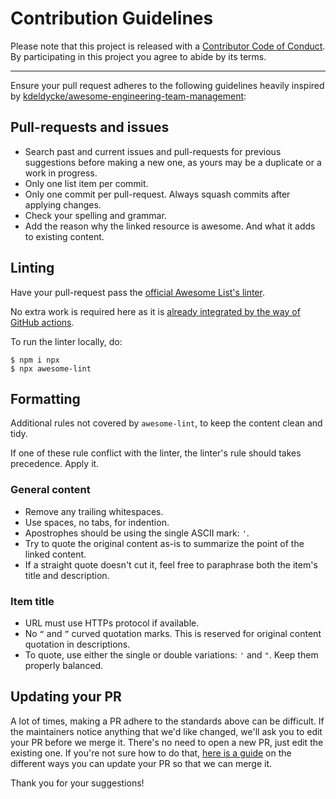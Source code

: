# Contribution Guidelines

Please note that this project is released with a
[Contributor Code of Conduct](code-of-conduct.md). By participating in this
project you agree to abide by its terms.

---

Ensure your pull request adheres to the following guidelines heavily inspired by [kdeldycke/awesome-engineering-team-management](https://github.com/kdeldycke/awesome-engineering-team-management/blob/main/.github/contributing.md):

## Pull-requests and issues

- Search past and current issues and pull-requests for previous suggestions before making a new one, as yours may be a duplicate or a work in progress.
- Only one list item per commit.
- Only one commit per pull-request. Always squash commits after applying changes.
- Check your spelling and grammar.
- Add the reason why the linked resource is awesome. And what it adds to existing content.

## Linting

Have your pull-request pass the [official Awesome List's linter](https://github.com/sindresorhus/awesome-lint).

No extra work is required here as it is [already integrated by the way of GitHub actions](https://github.com/httpoz/awesome-engineering-leadership/tree/main/.github/workflows).

To run the linter locally, do:

```shell-session
$ npm i npx
$ npx awesome-lint
```

## Formatting

Additional rules not covered by `awesome-lint`, to keep the content clean and tidy.

If one of these rule conflict with the linter, the linter's rule should takes precedence. Apply it.

### General content
- Remove any trailing whitespaces.
- Use spaces, no tabs, for indention.
- Apostrophes should be using the single ASCII mark: `'`.
- Try to quote the original content as-is to summarize the point of the linked content.
- If a straight quote doesn't cut it, feel free to paraphrase both the item's title and description.

### Item title

- URL must use HTTPs protocol if available.
- No `“` and `”` curved quotation marks. This is reserved for original content quotation in descriptions.
- To quote, use either the single or double variations: `'` and `"`. Keep them properly balanced.



## Updating your PR

A lot of times, making a PR adhere to the standards above can be difficult.
If the maintainers notice anything that we'd like changed, we'll ask you to
edit your PR before we merge it. There's no need to open a new PR, just edit
the existing one. If you're not sure how to do that,
[here is a guide](https://github.com/RichardLitt/knowledge/blob/master/github/amending-a-commit-guide.md)
on the different ways you can update your PR so that we can merge it.

Thank you for your suggestions!
